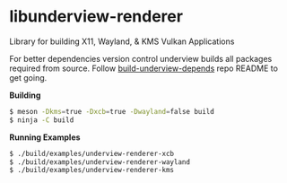 # libunderview-renderer

Library for building X11, Wayland, & KMS Vulkan Applications

For better dependencies version control underview builds all packages required from source. Follow
[build-underview-depends](https://github.com/under-view/build-underview-depends) repo README to get
going.

**Building**
```sh
$ meson -Dkms=true -Dxcb=true -Dwayland=false build
$ ninja -C build
```

**Running Examples**
```sh
$ ./build/examples/underview-renderer-xcb
$ ./build/examples/underview-renderer-wayland
$ ./build/examples/underview-renderer-kms
```
